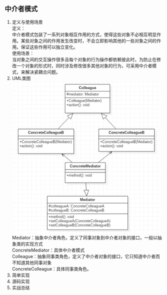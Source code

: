 ## 中介者模式 ##
1. 定义与使用场景   
  定义：  
  中介者模式包装了一系列对象相互作用的方式，使得这些对象不必相互明显作用。某些对象之间的作用发生改变时，不会立即影响其他的一些对象之间的作用。保证这些作用可以独立变化。  
  使用场景：  
  当对象之间的交互操作很多且每个对象的行为操作都依赖彼此时，为防止在修改一个对象的形式时，同时涉及修改很多其他对象的行为，可采用中介者模式，来解决紧耦合问题。 
2. UML类图  
   ![](https://github.com/yqlee/DesignPatternsNotes/blob/master/%E8%AE%BE%E8%AE%A1%E6%A8%A1%E5%BC%8F/UML/16%E3%80%81%E4%B8%AD%E4%BB%8B%E8%80%85%E6%A8%A1%E5%BC%8F.png)  
  Mediator：抽象中介者角色，定义了同事对象到中介者对象的接口，一般以抽象类的实现方式  
  ConcreteMediator：具体中介者模式  
  Colleague：抽象同事类角色，定义了中介者对象的接口，它只知道中介者而不知道其他同事对象  
  ConcreteColleague：具体同事类角色。
3. 简单实现  
4. 源码实现  
5. 实战总结